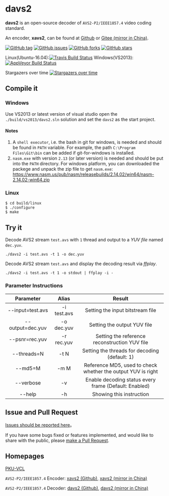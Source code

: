 # davs2
**davs2** is an open-source decoder of `AVS2-P2/IEEE1857.4` video coding standard.

An encoder, **xavs2**, can be found at [Github][2] or  [Gitee (mirror in China)][3].

[![GitHub tag](https://img.shields.io/github/tag/pkuvcl/davs2.svg?style=plastic)]()
[![GitHub issues](https://img.shields.io/github/issues/pkuvcl/davs2.svg)](https://github.com/pkuvcl/davs2/issues)
[![GitHub forks](https://img.shields.io/github/forks/pkuvcl/davs2.svg)](https://github.com/pkuvcl/davs2/network)
[![GitHub stars](https://img.shields.io/github/stars/pkuvcl/davs2.svg)](https://github.com/pkuvcl/davs2/stargazers)

Linux(Ubuntu-16.04):[![Travis Build Status](https://travis-ci.org/pkuvcl/davs2.svg?branch=master)](https://travis-ci.org/pkuvcl/davs2)
Windows(VS2013):[![AppVeyor Build Status](https://ci.appveyor.com/api/projects/status/pq0b5mnc6mig6ryp?svg=true)](https://ci.appveyor.com/project/luofalei/davs2/build/artifacts)

Stargazers over time
[![Stargazers over time](https://starcharts.herokuapp.com/pkuvcl/davs2.svg)](https://starcharts.herokuapp.com/pkuvcl/davs2)

## Compile it
### Windows
Use VS2013 or latest version of  visual studio open the `./build/vs2013/davs2.sln` solution
 and set the `davs2` as the start project.

#### Notes
1. A `shell executor`, i.e. the bash in git for windows, is needed and should be found in `PATH` variable.
 For example, the path `C:\Program Files\Git\bin` can be added if git-for-windows is installed.
2. `nasm.exe` with version `2.13` (or later version) is needed and should be put into the `PATH` directory.
 For windows platform, you can downloaded the packege and unpack the zip file to get `nasm.exe`:
https://www.nasm.us/pub/nasm/releasebuilds/2.14.02/win64/nasm-2.14.02-win64.zip

### Linux
```
$ cd build/linux
$ ./configure
$ make
```

## Try it

Decode AVS2 stream `test.avs` with `1` thread and output to a *YUV file* named `dec.yuv`.
```
./davs2 -i test.avs -t 1 -o dec.yuv
```

Decode AVS2 stream `test.avs` and display the decoding result via *ffplay*.
```
./davs2 -i test.avs -t 1 -o stdout | ffplay -i -
```

### Parameter Instructions
|  Parameter       |   Alias     |   Result  |
| :--------:       | :---------: | :--------------: |
| --input=test.avs | -i test.avs |  Setting the input bitstream file |
| --output=dec.yuv | -o dec.yuv  |  Setting the output YUV file |
| --psnr=rec.yuv   | -r rec.yuv  |  Setting the reference reconstruction YUV file |
| --threads=N      | -t N        |  Setting the threads for decoding (default: 1) |
| --md5=M          | -m M        |  Reference MD5, used to check whether the output YUV is right |
| --verbose        | -v          |  Enable decoding status every frame (Default: Enabled) |
| --help           | -h          |  Showing this instruction |

## Issue and Pull Request

[Issues should be reported here][6]。

If you have some bugs fixed or features implemented, and would like to share with the public, please [make a Pull Request][7].

## Homepages

[PKU-VCL][1]

`AVS2-P2/IEEE1857.4` Encoder: [xavs2 (Github)][2], [xavs2 (mirror in China)][3]

`AVS2-P2/IEEE1857.4` Decoder: [davs2 (Github)][4], [davs2 (mirror in China)][5]

  [1]: http://vcl.idm.pku.edu.cn/ "PKU-VCL"
  [2]: https://github.com/pkuvcl/xavs2 "xavs2 github repository"
  [3]: https://gitee.com/pkuvcl/xavs2 "xavs2 gitee repository"
  [4]: https://github.com/pkuvcl/davs2 "davs2 decoder@github"
  [5]: https://gitee.com/pkuvcl/davs2 "davs2 decoder@gitee"
  [6]: https://github.com/pkuvcl/davs2/issues "report issues"
  [7]: https://github.com/pkuvcl/davs2/pulls "pull request"

